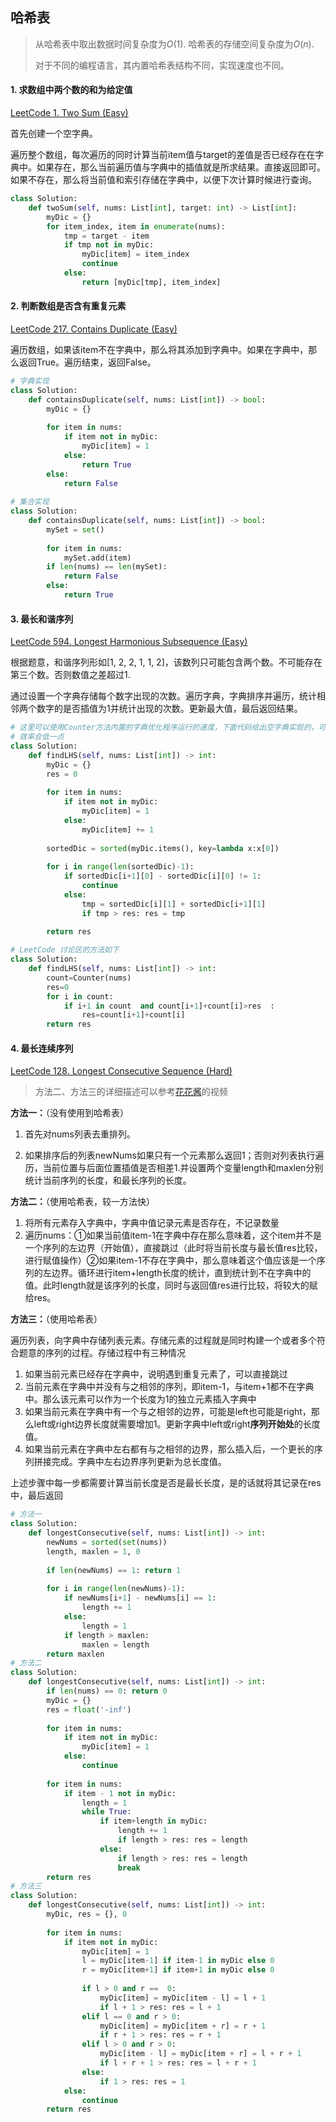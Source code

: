 ## 哈希表

> 从哈希表中取出数据时间复杂度为$O(1)$. 哈希表的存储空间复杂度为$O(n)$.
>
> 对于不同的编程语言，其内置哈希表结构不同，实现速度也不同。

#### 1. 求数组中两个数的和为给定值

[LeetCode 1. Two Sum (Easy)](https://leetcode.com/problems/two-sum/description/)

首先创建一个空字典。

遍历整个数组，每次遍历的同时计算当前item值与target的差值是否已经存在在字典中。如果存在，那么当前遍历值与字典中的插值就是所求结果。直接返回即可。如果不存在，那么将当前值和索引存储在字典中，以便下次计算时候进行查询。

```python
class Solution:
    def twoSum(self, nums: List[int], target: int) -> List[int]:
        myDic = {}
        for item_index, item in enumerate(nums):
            tmp = target - item
            if tmp not in myDic:
                myDic[item] = item_index
                continue
            else:
                return [myDic[tmp], item_index]
```



#### 2. 判断数组是否含有重复元素

[LeetCode 217. Contains Duplicate (Easy)](https://leetcode.com/problems/contains-duplicate/description/)

遍历数组，如果该item不在字典中，那么将其添加到字典中。如果在字典中，那么返回True。遍历结束，返回False。

```python
# 字典实现
class Solution:
    def containsDuplicate(self, nums: List[int]) -> bool:
        myDic = {}
        
        for item in nums:
            if item not in myDic:
                myDic[item] = 1
            else:
                return True
        else:
            return False
        
# 集合实现
class Solution:
    def containsDuplicate(self, nums: List[int]) -> bool:
        mySet = set()
        
        for item in nums:
            mySet.add(item)
        if len(nums) == len(mySet):
            return False
        else:
            return True
```



#### 3. 最长和谐序列

[LeetCode 594. Longest Harmonious Subsequence (Easy)](https://leetcode.com/problems/longest-harmonious-subsequence/description/)

根据题意，和谐序列形如[1, 2, 2, 1, 1, 2]，该数列只可能包含两个数。不可能存在第三个数。否则数值之差超过1.

通过设置一个字典存储每个数字出现的次数。遍历字典，字典排序并遍历，统计相邻两个数字的是否插值为1并统计出现的次数。更新最大值，最后返回结果。

```python
# 这里可以使用Counter方法内置的字典优化程序运行的速度，下面代码给出空字典实现的，可能使用
# 效率会低一点
class Solution:
    def findLHS(self, nums: List[int]) -> int:
        myDic = {}
        res = 0
        
        for item in nums:
            if item not in myDic:
                myDic[item] = 1
            else:
                myDic[item] += 1
        
        sortedDic = sorted(myDic.items(), key=lambda x:x[0])
        
        for i in range(len(sortedDic)-1):
            if sortedDic[i+1][0] - sortedDic[i][0] != 1:
                continue
            else:
                tmp = sortedDic[i][1] + sortedDic[i+1][1]
                if tmp > res: res = tmp
                    
        return res

# LeetCode 讨论区的方法如下
class Solution:
    def findLHS(self, nums: List[int]) -> int:
        count=Counter(nums)
        res=0
        for i in count:
            if i+1 in count  and count[i+1]+count[i]>res  :
                res=count[i+1]+count[i]
        return res  
```



#### 4. 最长连续序列

[LeetCode 128. Longest Consecutive Sequence (Hard)](https://leetcode.com/problems/longest-consecutive-sequence/description/)

>  方法二、方法三的详细描述可以参考[花花酱](https://www.youtube.com/watch?v=rc2QdQ7U78Ia)的视频

**方法一：**（没有使用到哈希表）

1. 首先对nums列表去重排列。

2. 如果排序后的列表newNums如果只有一个元素那么返回1；否则对列表执行遍历，当前位置与后面位置插值是否相差1.并设置两个变量length和maxlen分别统计当前序列的长度，和最长序列的长度。

**方法二：**（使用哈希表，较一方法快）

1. 将所有元素存入字典中，字典中值记录元素是否存在，不记录数量
2. 遍历nums：①如果当前值item-1在字典中存在那么意味着，这个item并不是一个序列的左边界（开始值），直接跳过（此时将当前长度与最长值res比较，进行赋值操作）②如果item-1不存在字典中，那么意味着这个值应该是一个序列的左边界。循环进行item+length长度的统计，直到统计到不在字典中的值。此时length就是该序列的长度，同时与返回值res进行比较，将较大的赋给res。

**方法三：**（使用哈希表）

遍历列表，向字典中存储列表元素。存储元素的过程就是同时构建一个或者多个符合题意的序列的过程。存储过程中有三种情况

1. 如果当前元素已经存在字典中，说明遇到重复元素了，可以直接跳过
2. 当前元素在字典中并没有与之相邻的序列，即item-1，与item+1都不在字典中。那么该元素可以作为一个长度为1的独立元素插入字典中
3. 如果当前元素在字典中有一个与之相邻的边界，可能是left也可能是right，那么left或right边界长度就需要增加1。更新字典中left或right**序列开始处**的长度值。
4. 如果当前元素在字典中左右都有与之相邻的边界，那么插入后，一个更长的序列拼接完成。字典中左右边界序列更新为总长度值。

上述步骤中每一步都需要计算当前长度是否是最长长度，是的话就将其记录在res中，最后返回

```python
# 方法一
class Solution:
    def longestConsecutive(self, nums: List[int]) -> int:
        newNums = sorted(set(nums))
        length, maxlen = 1, 0
        
        if len(newNums) == 1: return 1
        
        for i in range(len(newNums)-1):
            if newNums[i+1] - newNums[i] == 1:
                length += 1
            else:
                length = 1
            if length > maxlen:
                maxlen = length
        return maxlen
# 方法二
class Solution:
    def longestConsecutive(self, nums: List[int]) -> int:
        if len(nums) == 0: return 0
        myDic = {}
        res = float('-inf')
        
        for item in nums:
            if item not in myDic:
                myDic[item] = 1
            else:
                continue
                
        for item in nums:
            if item - 1 not in myDic:
                length = 1
                while True:
                    if item+length in myDic:
                        length += 1
                        if length > res: res = length
                    else:
                        if length > res: res = length
                        break
        return res
# 方法三
class Solution:
    def longestConsecutive(self, nums: List[int]) -> int:
        myDic, res = {}, 0
        
        for item in nums:
            if item not in myDic:
                myDic[item] = 1
                l = myDic[item-1] if item-1 in myDic else 0
                r = myDic[item+1] if item+1 in myDic else 0
                
                if l > 0 and r ==  0:
                    myDic[item] = myDic[item - l] = l + 1
                    if l + 1 > res: res = l + 1
                elif l == 0 and r > 0:
                    myDic[item] = myDic[item + r] = r + 1
                    if r + 1 > res: res = r + 1
                elif l > 0 and r > 0:
                    myDic[item - l] = myDic[item + r] = l + r + 1
                    if l + r + 1 > res: res = l + r + 1
                else:
                    if 1 > res: res = 1
            else:
                continue
        return res
```

